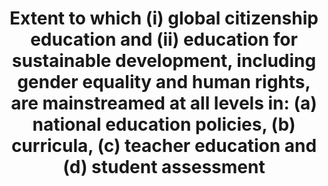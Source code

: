 ---
source_agency_staff_name: Tom  Snyder
source_agency_staff_email: tom.snyder@ed.gov
source_url: 'http://nces.ed.gov/nationsreportcard/civics/'
international_and_national_references: >-
  https://www.oecd.org/pisa/aboutpisa/Global-competency-for-an-inclusive-world.pdf
graph_title: null
title: >-
  Extent  to  which  (i)  global  citizenship  education  and  (ii)  education  for  sustainable  development,  including  gender  equality  and  human  rights,  are  mainstreamed  at  all  levels  in:  (a)  national  education  policies,  (b)  curricula,  (c)  teacher  education  and  (d)  student  assessment
permalink: /4-7-1/
sdg_goal: 4
layout: indicator
indicator: 4.7.1
indicator_variable: i4_7_1_total
graph: null
graph_type_description: Bar  graph
graph_status_notes: Graphed
variable_description: null
variable_notes: null
un_designated_tier: '3'
un_custodial_agency: 'UNESCO-UIS  (Partnering  Agencies:  OECD,  UNEP,  UN  Women)'
target_id: '4.7'
has_metadata: true
goal_meta_link: 'http://unstats.un.org/sdgs/files/metadata-compilation/Metadata-Goal-4.pdf'
goal_meta_link_page: 11
indicator_name: >-
  Extent  to  which  (i)  global  citizenship  education  and  (ii)  education  for  sustainable  development,  including  gender  equality  and  human  rights,  are  mainstreamed  at  all  levels  in:  (a)  national  education  policies,  (b)  curricula,  (c)  teacher  education  and  (d)  student  assessment
source_title: null
source_notes: null
published: true
us_method_of_computation: >-
  Percentage  of  8th  grade  respondents  who  are  in  schools  that  emphasize  "world  affairs"  to  a  moderate  or  great  extent.
periodicity: Every  4  years
time_period: '2014'
target: >-
  By  2030,  ensure  that  all  learners  acquire  the  knowledge  and  skills  needed  to  promote  sustainable  development,  including,  among  others,  through  education  for  sustainable  development  and  sustainable  lifestyles,  human  rights,  gender  equality,  promotion  of  a  culture  of  peace  and  non-violence,  global  citizenship  and  appreciation  of  cultural  diversity  and  of  cultures  contribution  to  sustainable  development.
actual_indicator_available: >-
  Percentage  of  8th  grade  respondents  who  are  in  public  and  private  schools  that  emphasize  "world  affairs"  to  a  moderate  or  great  extent.
unit_of_measure: Percentage
disaggregation_categories: 'sex,  disability  status,  and  urbanicity'
disaggregation_geography: National
date_of_national_source_publication: April  2015
date_metadata_updated: October  2016
scheduled_update_by_national_source: April  2019
source_agency_survey_dataset: >-
  National  Center  for  Education  Statistics,  National  Assessment  of  Educational  Progress,  Civics  Assessment.
actual_indicator_available_description: "The  assessment,  student,  and  school  data  are  based  on  a  civic  framework  that  incorporates  ideas  and  input  from  subject  area  experts,  school  administrators,  policymakers,  teachers,  parents,  and  others.  The  NAEP  Civics  Framework  describes  the  assessment  content  and  how  students'  responses  are  evaluated.  This  framework  shaped  the  1998,  2006,  2010,  and  2014  civics  assessments.  The  assessment  exercises  and  scoring  criteria  were  developed  by  a  committee  of  civics  educators  and  curriculum  experts  to  capture  the  goals  of  the  framework.  The  framework,  which  describes  the  goals  of  the  civics  assessment  and  what  kind  of  exercises  it  ought  to  feature,  was  created  by  the  Board  through  a  comprehensive  national  process  involving  educators,  researchers,  measurement  experts,  administrators,  and  members  of  the  general  public.  The  NAEP  Civics  Standing  Committee  was  instrumental  in  developing  the  assessment,  guided  by  the  framework.  The  framework  describes  the  types  of  texts  and  questions  to  be  included  in  the  assessment,  as  well  as  how  the  questions  should  be  designed  and  scored.  The  framework  recommends  that  the  assessment  should  be  organized  around  three  main  components:  1)  Knowledge;  2)  Intellectual  and  participatory  skills;  3)  Civic  dispositions.  Variable  name  Variable  label  i4_7_1_total\t\t  Percent  of  8th  graders  in  schools  that  emphasize  \"world  affairs\"  to  a  moderate  or  great  extent,  total  i4_7_1_male\t\t  Percent  of  8th  graders  in  schools  that  emphasize  \"world  affairs\"  to  a  moderate  or  great  extent,  male  i4_7_1_female\t  Percent  of  8th  graders  in  schools  that  emphasize  \"world  affairs\"  to  a  moderate  or  great  extent,  female  i4_7_1_disabilities  Percent  of  8th  graders  in  schools  that  emphasize  \"world  affairs\"  to  a  moderate  or  great  extent,  with  disabilities  i4_7_1_nodisabilities  Percent  of  8th  graders  in  schools  that  emphasize  \"world  affairs\"  to  a  moderate  or  great  extent,  without  disabilities  i4_7_1_urban\t\t  Percent  of  8th  graders  in  schools  that  emphasize  \"world  affairs\"  to  a  moderate  or  great  extent,  urban  i4_7_1_suburban\t\t  Percent  of  8th  graders  in  schools  that  emphasize  \"world  affairs\"  to  a  moderate  or  great  extent,  suburban  i4_7_1_town\t\t  Percent  of  8th  graders  in  schools  that  emphasize  \"world  affairs\"  to  a  moderate  or  great  extent,  town  i4_7_1_rural\t\t  Percent  of  8th  graders  in  schools  that  emphasize  \"world  affairs\"  to  a  moderate  or  great  extent,  rural"

comments_and_limitations: >-
  The  SDG  4.7.1  concept  is  difficult  to  define  and  measure,  and  it  involves  a  wide  array  of  different  concepts  and  processes  that  are  difficult  to  reduce  to  a  statistical  indicator.  Particular  with  countries  with  federal  education  systems,  such  as  the  United  States,  there  is  no  way  to  measure  this  indicator  with  available  data  even  if  the  concepts  were  clear.  Local  and  state  education  agencies  are  responsible  for  determining  student  curriculum.  Individual  schools  of  teacher  education  would  set  the  curriculum  for  their  programs.  In  2018,  OECD  will  begin  collection  of  global  citizenship  data  in  PISA.  The  PISA  2018  assessment  aims  to  build  a  single  scale  that  measures  to  what  extent  students  are  able  to  use  their  knowledge  and  understand,  recognize  relationships  and  perspectives,  and  think  critically  about  a  specific  global  or  intercultural  issue.  This  scale  would  be  based  solely  on  the  Global  Competence  cognitive  items,  see  (https://www.oecd.org/pisa/aboutpisa/Global-competency-for-an-inclusive-world.pdf).  This  study  would  offer  widely  used  assessment  score  that  could  be  compared  across  countries.  It  is  strongly  recommended  to  adopt  this  metric,  rather  the  proposed  indicator  4.7.1  which  is  too  broad  and  vaguely  defined  to  be  expressed  as  a  statistical  indicator,  at  least  without  considerable  development.  Note  that  the  U.S.  response  for  this  indicator  is  for  only  one  grade  group  and  one  element  of  the  potential  framework  that  could  be  used  to  construct  a  composite  suitable  for  measuring  the  desired  concept.
---
